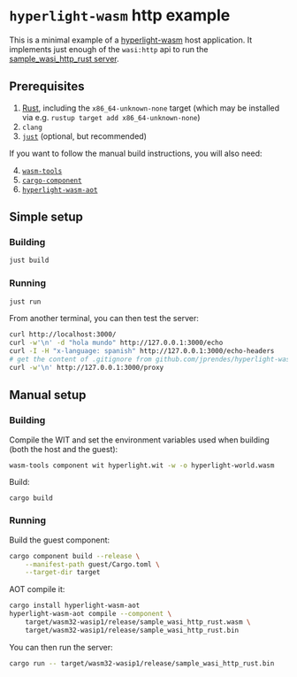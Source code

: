 # `hyperlight-wasm` http example

This is a minimal example of a
[hyperlight-wasm](https://github.com/hyperlight-dev/hyperlight-wasm)
host application. It implements just enough of the `wasi:http` api
to run the [sample_wasi_http_rust
server](https://github.com/bytecodealliance/sample-wasi-http-rust).

## Prerequisites

1. [Rust](https://www.rust-lang.org/tools/install), including the `x86_64-unknown-none` target (which may be installed via e.g. `rustup target add x86_64-unknown-none`)
2. `clang`
3. [`just`](https://github.com/casey/just) (optional, but recommended)

If you want to follow the manual build instructions, you will also need:

4. [`wasm-tools`](https://github.com/bytecodealliance/wasm-tools)
5. [`cargo-component`](https://github.com/bytecodealliance/cargo-component)
6. [`hyperlight-wasm-aot`](https://github.com/hyperlight-dev/hyperlight-wasm)

## Simple setup

### Building

```sh
just build
```

### Running

```sh
just run
```

From another terminal, you can then test the server:

```sh
curl http://localhost:3000/
curl -w'\n' -d "hola mundo" http://127.0.0.1:3000/echo
curl -I -H "x-language: spanish" http://127.0.0.1:3000/echo-headers
# get the content of .gitignore from github.com/jprendes/hyperlight-wasm-http-example
curl -w'\n' http://127.0.0.1:3000/proxy
```

## Manual setup

### Building

Compile the WIT and set the environment variables used when building
(both the host and the guest):

```sh
wasm-tools component wit hyperlight.wit -w -o hyperlight-world.wasm
```

Build:
```
cargo build
```

### Running

Build the guest component:
```sh
cargo component build --release \
    --manifest-path guest/Cargo.toml \
    --target-dir target
```

AOT compile it:

```sh
cargo install hyperlight-wasm-aot
hyperlight-wasm-aot compile --component \
    target/wasm32-wasip1/release/sample_wasi_http_rust.wasm \
    target/wasm32-wasip1/release/sample_wasi_http_rust.bin
```

You can then run the server:

```sh
cargo run -- target/wasm32-wasip1/release/sample_wasi_http_rust.bin
```
